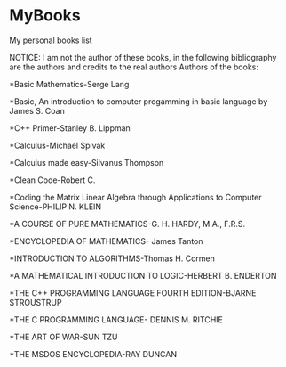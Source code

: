 # MyBooks
My personal books list

NOTICE: I am not the author of these books, in the following bibliography are the authors and credits to the real authors Authors of the books:

*Basic Mathematics-Serge Lang

*Basic, An introduction to computer progamming in basic language by James S. Coan

*C++ Primer-Stanley B. Lippman

*Calculus-Michael Spivak

*Calculus made easy-Silvanus Thompson

*Clean Code-Robert C. 

*Coding the Matrix Linear Algebra through Applications to Computer Science-PHILIP N. KLEIN

*A COURSE OF PURE MATHEMATICS-G. H. HARDY, M.A., F.R.S.

*ENCYCLOPEDIA OF MATHEMATICS- James Tanton

*INTRODUCTION TO ALGORITHMS-Thomas H. Cormen

*A MATHEMATICAL INTRODUCTION TO LOGIC-HERBERT B. ENDERTON

*THE C++ PROGRAMMING LANGUAGE FOURTH EDITION-BJARNE STROUSTRUP

*THE C PROGRAMMING LANGUAGE- DENNIS M. RITCHIE

*THE ART OF WAR-SUN TZU

*THE MSDOS ENCYCLOPEDIA-RAY DUNCAN

